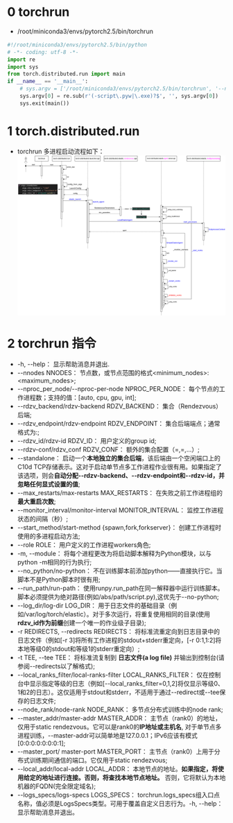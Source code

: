 # 0 torchrun
- /root/miniconda3/envs/pytorch2.5/bin/torchrun

```python
#!/root/miniconda3/envs/pytorch2.5/bin/python
# -*- coding: utf-8 -*-
import re
import sys
from torch.distributed.run import main
if __name__ == '__main__':
    # sys.argv = ['/root/miniconda3/envs/pytorch2.5/bin/torchrun', '--nproc_per_node=2', '--rdzv_backend', 'c10d', '--rdzv_endpoint=localhost:0', '--local-ranks-filter', '0', '--role', 'rank', '--tee', '3', 'train.py', '--job.config_file', './train_configs/llama2_7b.toml']
    sys.argv[0] = re.sub(r'(-script\.pyw|\.exe)?$', '', sys.argv[0])
    sys.exit(main())
```

# 1 torch.distributed.run
- torchrun 多进程启动流程如下：<br>
![torchrun](images/torchrun.png)

# 2 torchrun 指令
- -h, --help：
  显示帮助消息并退出.
- --nnodes NNODES：
  节点数，或节点范围的格式<minimum_nodes>:<maximum_nodes>;
- --nproc_per_node/--nproc-per-node NPROC_PER_NODE：
  每个节点的工作进程数；支持的值：[auto, cpu, gpu, int];
- --rdzv_backend/rdzv-backend RDZV_BACKEND：
  集合（Rendezvous）后端;
- --rdzv_endpoint/rdzv-endpoint RDZV_ENDPOINT：
  集合后端端点；通常格式为<host>:<port>;
- --rdzv_id/rdzv-id RDZV_ID：
  用户定义的group id;
- --rdzv-conf/rdzv_conf RDZV_CONF：
  额外的集合配置（<key1>=<value1>,<key2>=<value2>,...）;
- --standalone：
  启动一个**本地独立的集合后端**，该后端由一个空闲端口上的C10d TCP存储表示。这对于启动单节点多工作进程作业很有用。如果指定了该选项，则会**自动分配--rdzv-backend、--rdzv-endpoint和--rdzv-id，并忽略任何显式设置的值**;
- --max_restarts/max-restarts MAX_RESTARTS：
  在失败之前工作进程组的**最大重启次数**;
- --monitor_interval/monitor-interval MONITOR_INTERVAL：
  监控工作进程状态的间隔（秒）;
- --start_method/start-method {spawn,fork,forkserver}：
  创建工作进程时使用的多进程启动方法;
- --role ROLE：
  用户定义的工作进程workers角色;
- -m, --module：
  将每个进程更改为将启动脚本解释为Python模块，以与python -m相同的行为执行;
- --no_python/no-python：
  不在训练脚本前添加python——直接执行它。当脚本不是Python脚本时很有用;
- --run_path/run-path：
  使用runpy.run_path在同一解释器中运行训练脚本。脚本必须提供为绝对路径(例如/abs/path/script.py),这优先于--no-python;
- --log_dir/log-dir LOG_DIR：
  用于日志文件的基础目录（例如/var/log/torch/elastic）。对于多次运行，将重复使用相同的目录(使用**rdzv_id作为前缀**创建一个唯一的作业级子目录);
- -r REDIRECTS, --redirects REDIRECTS：
  将标准流重定向到日志目录中的日志文件（例如[-r 3]将所有工作进程的stdout+stderr重定向，[-r 0:1,1:2]将本地等级0的stdout和等级1的stderr重定向）;
- -t TEE, --tee TEE：
  将标准流复制到 **日志文件(a log file)** 并输出到控制台(请参阅--redirects以了解格式);
- --local_ranks_filter/local-ranks-filter LOCAL_RANKS_FILTER：
  仅在控制台中显示指定等级的日志（例如[--local_ranks_filter=0,1,2]将仅显示等级0、1和2的日志）。这仅适用于stdout和stderr，不适用于通过--redirect或--tee保存的日志文件;
- --node_rank/node-rank NODE_RANK：
  多节点分布式训练中的node rank;
- --master_addr/master-addr MASTER_ADDR：
  主节点（rank0）的地址，仅用于static rendezvous。它可以是rank0的**IP地址或主机名**, 对于单节点多进程训练，--master-addr可以简单地是127.0.0.1；IPv6应该有模式[0:0:0:0:0:0:0:1];
- --master_port/ master-port MASTER_PORT：
  主节点（rank0）上用于分布式训练期间通信的端口。它仅用于static rendezvous;
- --local_addr/local-addr LOCAL_ADDR：
  本地节点的地址。**如果指定，将使用给定的地址进行连接。否则，将查找本地节点地址。** 否则，它将默认为本地机器的FQDN(完全限定域名);
- --logs_specs/logs-specs LOGS_SPECS：
  torchrun.logs_specs组入口点名称，值必须是LogsSpecs类型。可用于覆盖自定义日志行为。-h, --help：显示帮助消息并退出。
